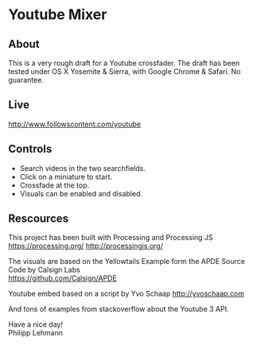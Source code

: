 # Youtube Mixer

## About
This is a very rough draft for a Youtube crossfader.
The draft has been tested under OS X Yosemite & Sierra, with Google Chrome & Safari.
No guarantee. 


## Live
http://www.followscontent.com/youtube


## Controls
- Search videos in the two searchfields.
- Click on a miniature to start.
- Crossfade at the top.
- Visuals can be enabled and disabled.


## Rescources
This project has been built with Processing and Processing JS<br>
https://processing.org/
http://processingjs.org/

The visuals are based on the Yellowtails Example form the APDE Source Code by Calsign Labs<br>
https://github.com/Calsign/APDE

Youtube embed based on a script by Yvo Schaap
http://yvoschaap.com

And tons of examples from stackoverflow about the Youtube 3 API.


Have a nice day!<br>
Philipp Lehmann



